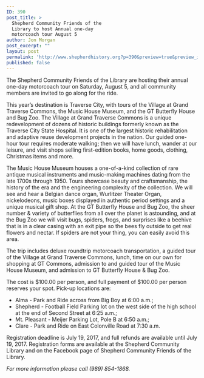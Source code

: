 ```yaml
---
ID: 390
post_title: >
  Shepherd Community Friends of the
  Library to host Annual one-day
  motorcoach tour August 5
author: Jon Morgan
post_excerpt: ""
layout: post
permalink: 'http://www.shepherdhistory.org?p=390&preview=true&preview_id=390'
published: false
---
```

The Shepherd Community Friends of the Library are hosting their annual one-day motorcoach tour on Saturday, August 5, and all community members are invited to go along for the ride.

This year’s destination is Traverse City, with tours of the Village at Grand Traverse Commons, the Music House Museum, and the GT Butterfly House and Bug Zoo. The Village at Grand Traverse Commons is a unique redevelopment of dozens of historic buildings formerly known as the Traverse City State Hospital. It is one of the largest historic rehabilitation and adaptive reuse development projects in the nation. Our guided one-hour tour requires moderate walking; then we will have lunch, wander at our leisure, and visit shops selling first-edition books, home goods, clothing, Christmas items and more.

The Music House Museum houses a one-of-a-kind collection of rare antique musical instruments and music-making machines dating from the late 1700s through 1950. Tours showcase beauty and craftsmanship, the history of the era and the engineering complexity of the collection. We will see and hear a Belgian dance organ, Wurlitzer Theater Organ, nickelodeons, music boxes displayed in authentic period settings and a unique musical gift shop. At the GT Butterfly House and Bug Zoo, the sheer number &amp; variety of butterflies from all over the planet is astounding, and at the Bug Zoo we will visit bugs, spiders, frogs, and surprises like a beehive that is in a clear casing with an exit pipe so the bees fly outside to get real flowers and nectar. If spiders are not your thing, you can easily avoid this area.

The trip includes deluxe roundtrip motorcoach transportation, a guided tour of the Village at Grand Traverse Commons, lunch, time on our own for shopping at GT Commons, admission to and guided tour of the Music House Museum, and admission to GT Butterfly House &amp; Bug Zoo.

The cost is $100.00 per person, and full payment of $100.00 per person reserves your spot. Pick-up locations are:
<ul>
 	<li>Alma - Park and Ride across from Big Boy at 6:00 a.m.;</li>
 	<li>Shepherd - Football Field Parking lot on the west side of the high school at the end of Second Street at 6:25 a.m.;</li>
 	<li>Mt. Pleasant - Meijer Parking Lot, Pole B at 6:50 a.m.;</li>
 	<li>Clare - Park and Ride on East Colonville Road at 7:30 a.m.</li>
</ul>
Registration deadline is July 19, 2017, and full refunds are available until July 19, 2017. Registration forms are available at the Shepherd Community Library and on the Facebook page of Shepherd Community Friends of the Library.

<em>For more information please call (989) 854-1868.</em>